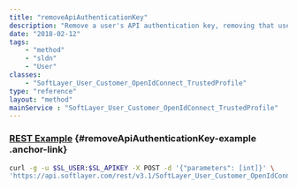 ```yaml
---
title: "removeApiAuthenticationKey"
description: "Remove a user's API authentication key, removing that user's access to query the SoftLayer API. "
date: "2018-02-12"
tags:
    - "method"
    - "sldn"
    - "User"
classes:
    - "SoftLayer_User_Customer_OpenIdConnect_TrustedProfile"
type: "reference"
layout: "method"
mainService : "SoftLayer_User_Customer_OpenIdConnect_TrustedProfile"
---
```


### [REST Example](#removeApiAuthenticationKey-example) <a href="/article/rest/"><i class="fas fa-question"></i></a> {#removeApiAuthenticationKey-example .anchor-link} 
```bash
curl -g -u $SL_USER:$SL_APIKEY -X POST -d '{"parameters": [int]}' \
'https://api.softlayer.com/rest/v3.1/SoftLayer_User_Customer_OpenIdConnect_TrustedProfile/removeApiAuthenticationKey'
```
